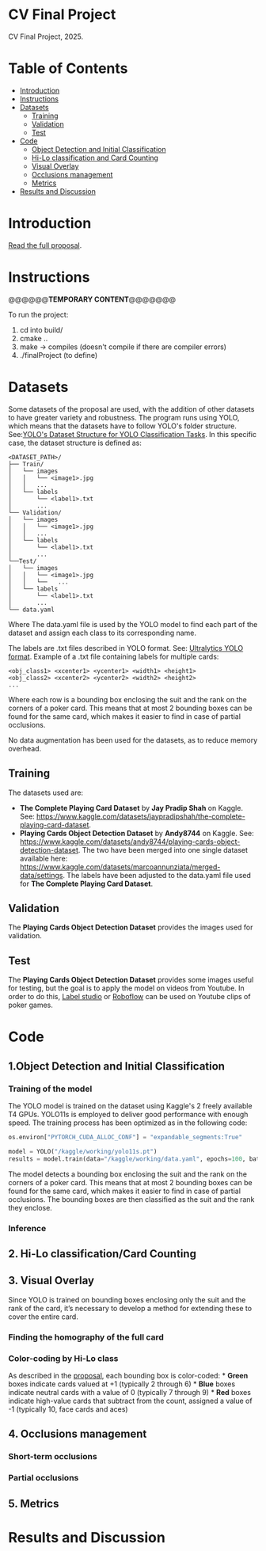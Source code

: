 # CV Final Project
CV Final Project, 2025.

Table of Contents
=================

   * [Introduction](#introduction)
   * [Instructions](#Instructions)
   * [Datasets](#what-is-anomaly-detection)
      * [Training](#Training)
      * [Validation](#Validation)
      * [Test](#Test)
   * [Code](#code)
      * [Object Detection and Initial Classification](#Object-Detection-and-Initial-Classification)
      * [Hi-Lo classification and Card Counting](#Hi-Lo-classification-and-Card-Counting)
      * [Visual Overlay](#Visual-Overlay)
      * [Occlusions management](#Occlusions-management)
      * [Metrics](#Metrics)
   * [Results and Discussion](results-and-discussion)

# Introduction
[Read the full proposal](./Cv_final_proposal.pdf).
   
# Instructions

@@@@@@__TEMPORARY CONTENT__@@@@@@@

To run the project:
1. cd into build/
2. cmake ..
3. make -> compiles (doesn't compile if there are compiler errors)
4. ./finalProject <parameters> (to define)
   
# Datasets
Some datasets of the proposal are used, with the addition of other datasets to have greater variety and robustness.
The program runs using YOLO, which means that the datasets have to follow YOLO's folder structure. See:[YOLO's Dataset Structure for YOLO Classification Tasks](https://docs.ultralytics.com/datasets/classify/).
In this specific case, the dataset structure is defined as:
```
<DATASET_PATH>/
├── Train/
│   └── images
│   │   └── <image1>.jpg
│   │   ...
│   └── labels
│       └── <label1>.txt
│       ...
└── Validation/
│   └── images
│   │   └── <image1>.jpg
│   │   ...
│   └── labels
│       └── <label1>.txt
│       ...
└──Test/
│   └── images
│   │   └── <image1>.jpg
│   │   └──   ...
│   └── labels
│       └── <label1>.txt
│       ...
└── data.yaml
```
Where The data.yaml file is used by the YOLO model to find each part of the dataset and assign each class to its corresponding name. 

The labels are .txt files described in YOLO format. See: [Ultralytics YOLO format](https://docs.ultralytics.com/datasets/detect/). Example of a .txt file containing labels for multiple cards:
```
<obj_class1> <xcenter1> <ycenter1> <width1> <height1>
<obj_class2> <xcenter2> <ycenter2> <width2> <height2>
...
```
Where each row is a bounding box enclosing the suit and the rank on the corners of a poker card. This means that at most 2 bounding boxes can be found for the same card, which makes it easier to find in case of partial occlusions.

No data augmentation has been used for the datasets, as to reduce memory overhead.

## Training
The datasets used are:
   * **The Complete Playing Card Dataset** by **Jay Pradip Shah** on Kaggle. See: https://www.kaggle.com/datasets/jaypradipshah/the-complete-playing-card-dataset.
   * **Playing Cards Object Detection Dataset** by **Andy8744** on Kaggle. See: https://www.kaggle.com/datasets/andy8744/playing-cards-object-detection-dataset.
The two have been merged into one single dataset available here: https://www.kaggle.com/datasets/marcoannunziata/merged-data/settings. The labels have been adjusted to the data.yaml file used for **The Complete Playing Card Dataset**.

## Validation
The **Playing Cards Object Detection Dataset** provides the images used for validation.

## Test
The **Playing Cards Object Detection Dataset** provides some images useful for testing, but the goal is to apply the model on videos from Youtube.
In order to do this, [Label studio](https://github.com/HumanSignal/labelImg) or [Roboflow](https://roboflow.com/) can be used on Youtube clips of poker games.

# Code
## 1.Object Detection and Initial Classification
### Training of the model
The YOLO model is trained on the dataset using Kaggle's 2 freely available T4 GPUs. YOLO11s is employed to deliver good performance with enough speed. The training process has been optimized as in the following code:

```python
os.environ["PYTORCH_CUDA_ALLOC_CONF"] = "expandable_segments:True"

model = YOLO("/kaggle/working/yolo11s.pt")
results = model.train(data="/kaggle/working/data.yaml", epochs=100, batch=16, augment=False, save_dir="/kaggle/working/output", patience=40, cache=True, workers=8, device=[0, 1])
```
The model detects a bounding box enclosing the suit and the rank on the corners of a poker card. This means that at most 2 bounding boxes can be found for the same card, which makes it easier to find in case of partial occlusions. The bounding boxes are then classified as the suit and the rank they enclose.

### Inference


## 2. Hi-Lo classification/Card Counting


## 3. Visual Overlay
Since YOLO is trained on bounding boxes enclosing only the suit and the rank of the card, it’s necessary to develop a method for extending these to cover the entire card.

### Finding the homography of the full card

### Color-coding by Hi-Lo class
As described in the [proposal](./Cv_final_proposal.pdf), each bounding box is color-coded:
    * **Green** boxes indicate cards valued at +1 (typically 2 through 6)
    * **Blue** boxes indicate neutral cards with a value of 0 (typically 7 through 9)
    * **Red** boxes indicate high-value cards that subtract from the count, assigned a value of -1 (typically 10, face cards and aces)

## 4. Occlusions management

### Short-term occlusions

### Partial occlusions


## 5. Metrics


# Results and Discussion
